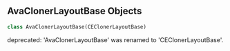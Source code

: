 ## AvaClonerLayoutBase Objects

```python
class AvaClonerLayoutBase(CEClonerLayoutBase)
```

deprecated: 'AvaClonerLayoutBase' was renamed to 'CEClonerLayoutBase'.

<a id="unreal.CEClonerCircleLayout"></a>